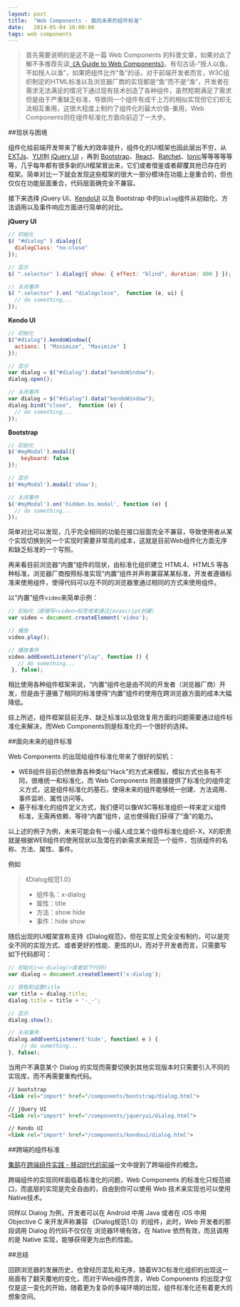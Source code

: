 ```yaml
---
layout: post
title:  "Web Components - 面向未来的组件标准"
date:   2014-05-04 10:00:00
tags: web components
---
```


> 首先需要说明的是这不是一篇 Web Components 的科普文章，如果对此了解不多推荐先读[《A Guide to Web Components》](http://css-tricks.com/modular-future-web-components/)。有句古话-“授人以鱼，不如授人以渔”，如果把组件比作“鱼”的话，对于前端开发者而言，W3C组织制定的HTML标准以及浏览器厂商的实现都是“鱼”而不是“渔”，开发者在需求无法满足的情况下通过现有技术创造了各种组件，虽然短期满足了需求但是由于严重缺乏标准，导致同一个组件有成千上万的相似实现但它们却无法相互重用，这很大程度上制约了组件化的最大价值-重用，Web Components则在组件标准化方面向前迈了一大步。

##现状与困境

组件化给前端开发带来了极大的效率提升，组件化的UI框架也因此层出不穷，从[EXTJs](http://extjs.com)、[YUI](https://yuilibrary.com/)到 [jQuery UI](http://jqueryui.com/) ，再到 [Bootstrap](http://getbootstrap.com/)、[React](http://facebook.github.io/react/)、[Ratchet](http://goratchet.com)、[Ionic](ionicframework.com)等等等等等等，几乎每年都有很多新的UI框架冒出来，它们或者借鉴或者颠覆其他已存在的框架。简单对比一下就会发现这些框架的很大一部分模块在功能上是重合的，但也仅仅在功能层面重合，代码层面确完全不兼容。

接下来选择 jQuery UI、[KendoUI](http://kendoui.com) 以及 Bootstrap 中的`Dialog`组件从初始化、方法调用以及事件响应方面进行简单的对比。

**jQuery UI**

```javascript
// 初始化
$( "#dialog" ).dialog({
  dialogClass: "no-close"
});

// 显示
$( ".selector" ).dialog({ show: { effect: "blind", duration: 800 } });

// 关闭事件
$( ".selector" ).on( "dialogclose",  function (e, ui) {
  // do something...
});
```

**Kendo UI**

```javascript
// 初始化
$("#dialog").kendoWindow({
  actions: [ "Minimize", "Maximize" ]
});

// 显示
var dialog = $("#dialog").data("kendoWindow");
dialog.open();

// 关闭事件
var dialog = $("#dialog").data("kendoWindow");
dialog.bind("close",  function (e) {
  // do something...
});
```

**Bootstrap**

```javascript
// 初始化
$('#myModal').modal({
    keyboard: false
});

// 显示
$('#myModal').modal('show');

// 关闭事件
$('#myModal').on('hidden.bs.modal', function (e) {
  // do something...
});
```

简单对比可以发现，几乎完全相同的功能在接口层面完全不兼容，导致使用者从某个实现切换到另一个实现时需要非常高的成本，这就是目前Web组件化方面无序和缺乏标准的一个写照。

再来看目前浏览器“内置”组件的现状，由标准化组织建立 HTML4、HTML5 等各种标准，浏览器厂商按照标准实现“内置”组件并声称兼容某某标准，开发者遵循标准来使用组件，使得代码可以在不同的浏览器里通过相同的方式来使用组件。

以“内置”组件`video`来简单示例：

```javascript
// 初始化（直接写<video>标签或者通过javascript创建）
var video = document.createElement('video');

// 播放
video.play();

// 播放事件
video.addEventListener("play", function () {
   // do something...
 }, false);

```
相比使用各种组件框架来说，“内置”组件也是由不同的开发者（浏览器厂商）开发，但是由于遵循了相同的标准使得“内置”组件的使用在跨浏览器方面的成本大幅降低。

综上所述，组件框架目前无序、缺乏标准以及低效复用方面的问题需要通过组件标准化来解决，而Web Components则是标准化的一个很好的选择。

##面向未来的组件标准

Web Components 的出现给组件标准化带来了很好的契机：

* WEB组件目前仍然依靠各种类似"Hack"的方式来模拟，模拟方式也各有不同，很难统一和标准化，而 Web Components 则直接提供了标准化的组件定义方式，这是组件标准化的基石，使得未来的组件能够统一创建、方法调用、事件监听、属性访问等。
* 基于标准化的组件定义方式，我们便可以像W3C等标准组织一样来定义组件标准，无需再依赖、等待“内置”组件，这也使得我们获得了“渔”的能力。

以上述的例子为例，未来可能会有一小撮人成立某个组件标准化组织-X，X的职责就是根据WEB组件的使用现状以及潜在的新需求来规范一个组件，包括组件的名称、方法、属性、事件。

例如

> 《Dialog规范1.0》
> * 组件名：x-dialog
> * 属性：title 
> * 方法：show hide
> * 事件：hide show

随后出现的UI框架宣称支持《Dialog规范》，但在实现上完全没有制约，可以是完全不同的实现方式、或者更好的性能、更炫的UI，而对于开发者而言，只需要写如下代码即可：

```javascript
// 初始化(<x-dialog/>或者如下代码)
var dialog = document.createElement('x-dialog');

// 获取和设置title
var title = dialog.title;
dialog.title = title + '-_-';

// 显示
dialog.show();

// 关闭事件
dialog.addEventListener('hide', function( e ) {
    // do something...
}, false);

```

当用户不满意某个 Dialog 的实现而需要切换到其他实现版本时只需要引入不同的实现库，而不再需要重构代码。

```html
// bootstrap
<link rel="import" href="/components/bootstrap/dialog.html">

// jQuery UI
<link rel="import" href="/components/jqueryui/dialog.html">

// Kendo UI
<link rel="import" href="/components/kendoui/dialog.html">
```

##跨端的组件标准

[集鹄](http://weibo.com/zswang)在[跨端组件实践 - 移动时代的前端](http://fex.baidu.com/blog/2014/05/light-component/)一文中提到了跨端组件的概念。

跨端组件的实现同样面临着标准化的问题，Web Components 的标准化只规范接口，而底层的实现是完全自由的，自由到你可以使用 Web 技术来实现也可以使用 Native技术。

同样以 Dialog 为例，开发者可以在 Android 中用 Java 或者在 iOS 中用 Objective C 来开发声称兼容 《Dialog规范1.0》的组件，此时，Web 开发者的那段调用 Dialog 的代码不仅仅在 浏览器环境有效，在 Native 依然有效，而且调用的是 Native 实现，能够获得更为出色的性能。


##总结

回顾浏览器的发展历史，也曾经历混乱和无序，随着W3C标准化组织的出现这一局面有了翻天覆地的变化，而对于Web组件而言，Web Components 的出现才仅仅是这一变化的开始，随着更为复杂的多端环境的出现，组件标准化还有着更大的想象空间。




